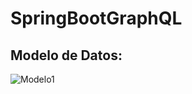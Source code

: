 # SpringBootGraphQL

## Modelo de Datos:

![Modelo1](https://github.com/AdrianaPerezC/SpringBootGraphQL/assets/50307550/662f8484-25a7-4b46-8467-352f24f15fb9)
